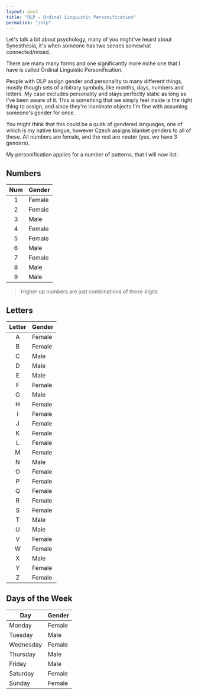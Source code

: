 ```yaml
---
layout: post
title: "OLP - Ordinal Linguistic Personification"
permalink: "/olp"
---
```


Let's talk a bit about psychology,
many of you might've heard about Synesthesia,
it's when someone has two senses somewhat connected/mixed.

There are many many forms and one significantly more niche one that I have is called Ordinal Linguistic Personification.

People with OLP assign gender and personality to many different things,
mostly though sets of arbitrary symbols, like months, days, numbers and letters.
My case excludes personality and stays perfectly static as long as I've been aware of it. This is something that we simply feel inside
is the right thing to assign,
and since they're inanimate objects I'm fine with assuming someone's gender for once.

You might think that this could be a quirk of gendered languages,
one of which is my native tongue,
however Czech assigns blanket genders to all of these.
All numbers are female, and the rest are neuter (yes, we have 3 genders).

My personification applies for a number of patterns, that I will now list:

## Numbers

|Num|Gender|
|:---:|---|
|1|Female|
|2|Female|
|3|Male|
|4|Female|
|5|Female|
|6|Male|
|7|Female|
|8|Male|
|9|Male|

> Higher up numbers are just combinations of these digits

## Letters

|Letter|Gender|
|:---:|---|
|A|Female|
|B|Female|
|C|Male|
|D|Male|
|E|Male|
|F|Female|
|G|Male|
|H|Female|
|I|Female|
|J|Female|
|K|Female|
|L|Female|
|M|Female|
|N|Male|
|O|Female|
|P|Female|
|Q|Female|
|R|Female|
|S|Female|
|T|Male|
|U|Male|
|V|Female|
|W|Female|
|X|Male|
|Y|Female|
|Z|Female|

## Days of the Week

|Day|Gender|
|---|---|
|Monday|Female|
|Tuesday|Male|
|Wednesday|Female|
|Thursday|Male|
|Friday|Male|
|Saturday|Female|
|Sunday|Female|
